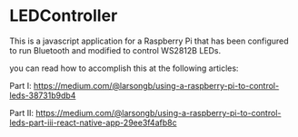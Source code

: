 # LEDController

This is a javascript application for a Raspberry Pi that has been configured to run Bluetooth and modified to control WS2812B LEDs.

you can read how to accomplish this at the following articles:

Part I: https://medium.com/@larsongb/using-a-raspberry-pi-to-control-leds-38731b9db4

Part II: https://medium.com/@larsongb/using-a-raspberry-pi-to-control-leds-part-iii-react-native-app-29ee3f4afb8c
